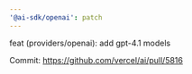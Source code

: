 ```yaml
---
'@ai-sdk/openai': patch
---
```


feat (providers/openai): add gpt-4.1 models

Commit: https://github.com/vercel/ai/pull/5816

